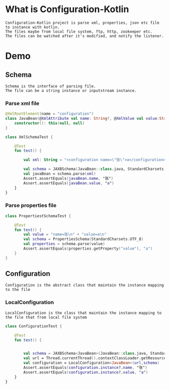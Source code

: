 # What is Configuration-Kotlin
    Configuration-Kotlin project is parse xml, properties, json etc file to instance with kotlin.
    The files maybe from local file system, ftp, http, zookeeper etc.
    The files can be watched after it's modified, and notify the listener.

# Demo
## Schema
    Schema is the interface of parsing file. 
    The file can be a string instance or inputstream instance.

### Parse xml file

```kotlin
@XmlRootElement(name = "configuration")
class JavaBean(@XmlAttribute val name: String?, @XmlValue val value:String?) {
    constructor(): this(null, null)
}

class XmlSchemaTest {

    @Test
    fun test() {

        val xml: String = "<configuration name=\"张\">a</configuration>"

        val schema = JAXBSchema(JavaBean::class.java, StandardCharsets.UTF_8)
        val javaBean = schema.parse(xml)
        Assert.assertEquals(javaBean.name, "张")
        Assert.assertEquals(javaBean.value, "a")
    }
}
```

### Parse properties file
```kotlin
class PropertiestSchemaTest {

    @Test
    fun test() {
        val value = "name=张\n" + "value=a\n"
        val schema = PropertiesSchema(StandardCharsets.UTF_8)
        val properties = schema.parse(value)
        Assert.assertEquals(properties.getProperty("value"), "a")
    }
}
```
    
## Configuration
    Configuration is the abstract class that maintain the instance mapping to the file

### LocalConfiguration
    LocalConfiguration is the class that maintain the instance mapping to the file that from local file system
```kotlin
class ConfigurationTest {

    @Test
    fun test() {


        val schema = JAXBSchema<JavaBean>(JavaBean::class.java, StandardCharsets.UTF_8)
        val url = Thread.currentThread().contextClassLoader.getResource("test.xml")
        val configuration = LocalConfiguration<JavaBean>(url,schema)
        Assert.assertEquals(configuration.instance?.name, "张")
        Assert.assertEquals(configuration.instance?.value, "a")
    }
}
```
